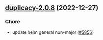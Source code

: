 

## [duplicacy-2.0.8](https://github.com/truecharts/charts/compare/duplicacy-2.0.7...duplicacy-2.0.8) (2022-12-27)

### Chore

- update helm general non-major ([#5856](https://github.com/truecharts/charts/issues/5856))
  
  